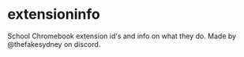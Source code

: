 # extensioninfo
School Chromebook extension id's and info on what they do. Made by @thefakesydney on discord.
